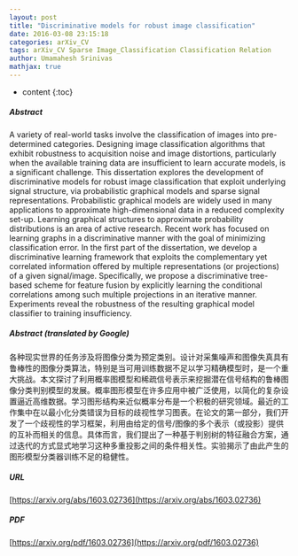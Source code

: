 ```yaml
---
layout: post
title: "Discriminative models for robust image classification"
date: 2016-03-08 23:15:18
categories: arXiv_CV
tags: arXiv_CV Sparse Image_Classification Classification Relation
author: Umamahesh Srinivas
mathjax: true
---
```


* content
{:toc}

##### Abstract
A variety of real-world tasks involve the classification of images into pre-determined categories. Designing image classification algorithms that exhibit robustness to acquisition noise and image distortions, particularly when the available training data are insufficient to learn accurate models, is a significant challenge. This dissertation explores the development of discriminative models for robust image classification that exploit underlying signal structure, via probabilistic graphical models and sparse signal representations. Probabilistic graphical models are widely used in many applications to approximate high-dimensional data in a reduced complexity set-up. Learning graphical structures to approximate probability distributions is an area of active research. Recent work has focused on learning graphs in a discriminative manner with the goal of minimizing classification error. In the first part of the dissertation, we develop a discriminative learning framework that exploits the complementary yet correlated information offered by multiple representations (or projections) of a given signal/image. Specifically, we propose a discriminative tree-based scheme for feature fusion by explicitly learning the conditional correlations among such multiple projections in an iterative manner. Experiments reveal the robustness of the resulting graphical model classifier to training insufficiency.

##### Abstract (translated by Google)
各种现实世界的任务涉及将图像分类为预定类别。设计对采集噪声和图像失真具有鲁棒性的图像分类算法，特别是当可用训练数据不足以学习精确模型时，是一个重大挑战。本文探讨了利用概率图模型和稀疏信号表示来挖掘潜在信号结构的鲁棒图像分类判别模型的发展。概率图形模型在许多应用中被广泛使用，以简化的复杂设置逼近高维数据。学习图形结构来近似概率分布是一个积极的研究领域。最近的工作集中在以最小化分类错误为目标的歧视性学习图表。在论文的第一部分，我们开发了一个歧视性的学习框架，利用由给定的信号/图像的多个表示（或投影）提供的互补而相关的信息。具体而言，我们提出了一种基于判别树的特征融合方案，通过迭代的方式显式地学习这种多重投影之间的条件相关性。实验揭示了由此产生的图形模型分类器训练不足的稳健性。

##### URL
[https://arxiv.org/abs/1603.02736](https://arxiv.org/abs/1603.02736)

##### PDF
[https://arxiv.org/pdf/1603.02736](https://arxiv.org/pdf/1603.02736)

